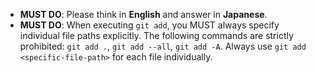 - **MUST DO**: Please think in **English** and answer in **Japanese**.
- **MUST DO**: When executing `git add`, you MUST always specify individual file paths explicitly. The following commands are strictly prohibited: `git add .`, `git add --all`, `git add -A`. Always use `git add <specific-file-path>` for each file individually.
